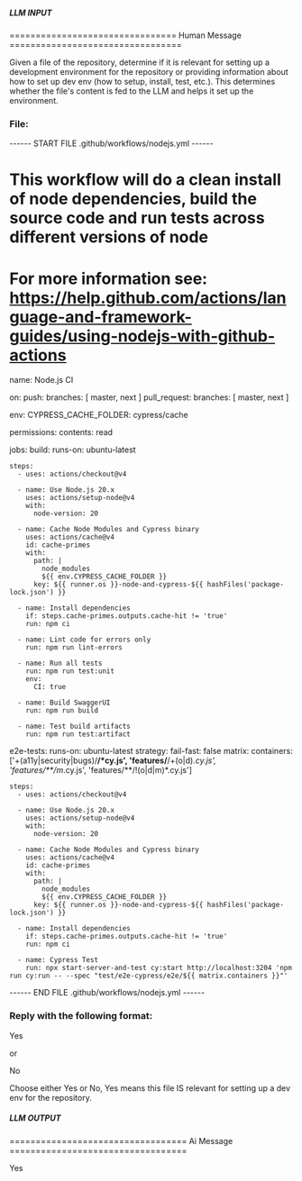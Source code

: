 ##### LLM INPUT #####
================================ Human Message =================================

Given a file of the repository, determine if it is relevant for setting up a development environment for the repository or providing information about how to set up dev env (how to setup, install, test, etc.). This determines whether the file's content is fed to the LLM and helps it set up the environment.

### File:
------ START FILE .github/workflows/nodejs.yml ------
# This workflow will do a clean install of node dependencies, build the source code and run tests across different versions of node
# For more information see: https://help.github.com/actions/language-and-framework-guides/using-nodejs-with-github-actions

name: Node.js CI

on:
  push:
    branches: [ master, next ]
  pull_request:
    branches: [ master, next ]

env:
  CYPRESS_CACHE_FOLDER: cypress/cache

permissions:
  contents: read

jobs:
  build:
    runs-on: ubuntu-latest

    steps:
      - uses: actions/checkout@v4

      - name: Use Node.js 20.x
        uses: actions/setup-node@v4
        with:
          node-version: 20

      - name: Cache Node Modules and Cypress binary
        uses: actions/cache@v4
        id: cache-primes
        with:
          path: |
            node_modules
            ${{ env.CYPRESS_CACHE_FOLDER }}
          key: ${{ runner.os }}-node-and-cypress-${{ hashFiles('package-lock.json') }}

      - name: Install dependencies
        if: steps.cache-primes.outputs.cache-hit != 'true'
        run: npm ci

      - name: Lint code for errors only
        run: npm run lint-errors

      - name: Run all tests
        run: npm run test:unit
        env:
          CI: true

      - name: Build SwaggerUI
        run: npm run build

      - name: Test build artifacts
        run: npm run test:artifact

  e2e-tests:
    runs-on: ubuntu-latest
    strategy:
      fail-fast: false
      matrix:
        containers: ['+(a11y|security|bugs)/**/*cy.js', 'features/**/+(o|d)*.cy.js', 'features/**/m*.cy.js', 'features/**/!(o|d|m)*.cy.js']

    steps:
      - uses: actions/checkout@v4

      - name: Use Node.js 20.x
        uses: actions/setup-node@v4
        with:
          node-version: 20

      - name: Cache Node Modules and Cypress binary
        uses: actions/cache@v4
        id: cache-primes
        with:
          path: |
            node_modules
            ${{ env.CYPRESS_CACHE_FOLDER }}
          key: ${{ runner.os }}-node-and-cypress-${{ hashFiles('package-lock.json') }}

      - name: Install dependencies
        if: steps.cache-primes.outputs.cache-hit != 'true'
        run: npm ci

      - name: Cypress Test
        run: npx start-server-and-test cy:start http://localhost:3204 'npm run cy:run -- --spec "test/e2e-cypress/e2e/${{ matrix.containers }}"'

------ END FILE .github/workflows/nodejs.yml ------

### Reply with the following format:

<rel>Yes</rel>

or

<rel>No</rel>

Choose either Yes or No, Yes means this file IS relevant for setting up a dev env for the repository.

##### LLM OUTPUT #####
================================== Ai Message ==================================

<rel>Yes</rel>